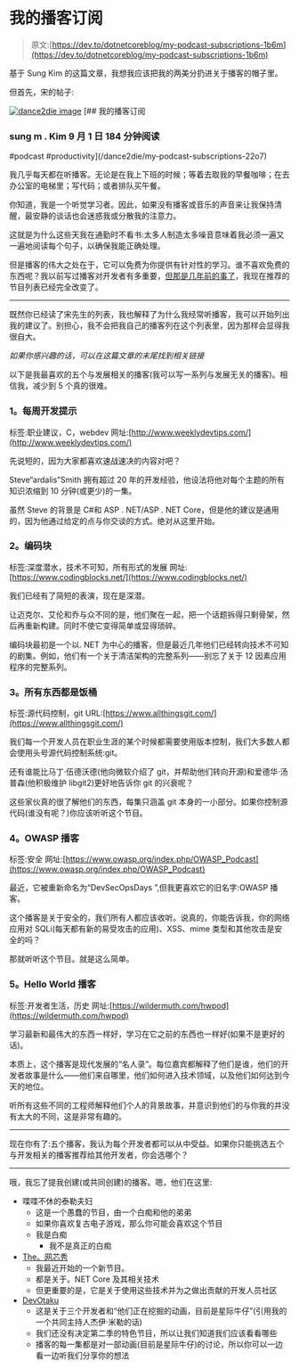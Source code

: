 # 我的播客订阅

> 原文:[https://dev.to/dotnetcoreblog/my-podcast-subscriptions-1b6m](https://dev.to/dotnetcoreblog/my-podcast-subscriptions-1b6m)

基于 Sung Kim 的这篇文章，我想我应该把我的两美分扔进关于播客的帽子里。

但首先，宋的帖子:

[![dance2die image](../Images/468efb35d9e51b70de31c7071d198e22.png)](/dance2die) [## 我的播客订阅

### sung m . Kim 9 月 1 日 184 分钟阅读

#podcast #productivity](/dance2die/my-podcast-subscriptions-22o7)

我几乎每天都在听播客。无论是在我上下班的时候；等着去取我的早餐咖啡；在去办公室的电梯里；写代码；或者排队买午餐。

你知道，我是一个听觉学习者。因此，如果没有播客或音乐的声音来让我保持清醒，最安静的谈话也会迷惑我或分散我的注意力。

这就是为什么这些天我在通勤时不看书:太多人制造太多噪音意味着我必须一遍又一遍地阅读每个句子，以确保我能正确处理。

但是播客的伟大之处在于，它可以免费为你提供有针对性的学习。谁不喜欢免费的东西呢？我以前写过播客对开发者有多重要，[但那是几年前的事了](https://blog.gaprogman.com/2015/07/keeping-up-with-development-podcasts/)，我现在推荐的节目列表已经完全改变了。

* * *

既然你已经读了宋先生的列表，我也解释了为什么我经常听播客，我可以开始列出我的建议了。别担心，我不会把我自己的播客列在这个列表里，因为那样会显得我很自大。

*如果你感兴趣的话，可以在这篇文章的末尾找到相关链接*

以下是我最喜欢的五个与发展相关的播客(我可以写一系列与发展无关的播客)。相信我，减少到 5 个真的很难。

### [](#1-weekly-dev-tips)1。每周开发提示

标签:职业建议，C，webdev
网址:[http://www.weeklydevtips.com/](http://www.weeklydevtips.com/)

先说短的，因为大家都喜欢速战速决的内容对吧？

Steve“ardalis”Smith 拥有超过 20 年的开发经验，他设法将他对每个主题的所有知识浓缩到 10 分钟(或更少)的一集。

虽然 Steve 的背景是 C#和 ASP . NET/ASP . NET Core，但是他的建议是通用的，因为他通过给定的点与你交谈的方式。绝对从这里开始。

### [](#2-coding-blocks)2。编码块

标签:深度潜水，技术不可知，所有形式的发展
网址:[https://www.codingblocks.net/](https://www.codingblocks.net/)

我们已经有了简短的表演，现在是深潜。

让迈克尔、艾伦和乔与众不同的是，他们聚在一起，把一个话题拆得只剩骨架，然后再重新构建。同时不使它变得简单或显得琐碎。

编码块最初是一个以. NET 为中心的播客，但是最近几年他们已经转向技术不可知的剧集。例如，他们有一个关于清洁架构的完整系列——别忘了关于 12 因素应用程序的完整系列。

### [](#3-all-things-git)3。所有东西都是饭桶

标签:源代码控制，git
URL:[https://www.allthingsgit.com/](https://www.allthingsgit.com/)

我们每一个开发人员在职业生涯的某个时候都需要使用版本控制，我们大多数人都会使用头号源代码控制系统:git。

还有谁能比马丁·伍德沃德(他向微软介绍了 git，并帮助他们转向开源)和爱德华·汤普森(他积极维护 libgit2)更好地告诉你 git 的兴衰呢？

这些家伙真的很了解他们的东西，每集只涵盖 git 本身的一小部分。如果你控制源代码(谁没有呢？)你应该听听这个节目。

### [](#4-the-owasp-podcast)4。OWASP 播客

标签:安全
网址:[https://www.owasp.org/index.php/OWASP_Podcast](https://www.owasp.org/index.php/OWASP_Podcast)

最近，它被重新命名为“DevSecOpsDays ”,但我更喜欢它的旧名字:OWASP 播客。

这个播客是关于安全的，我们所有人都应该收听。说真的，你能告诉我，你的网络应用对 SQLi(每天都有新的易受攻击的应用)、XSS、mime 类型和其他攻击是安全的吗？

那就听听这个节目。就是这么简单。

### [](#5-the-hello-world-podcast)5。Hello World 播客

标签:开发者生活，历史
网址:[https://wildermuth.com/hwpod](https://wildermuth.com/hwpod)

学习最新和最伟大的东西一样好，学习在它之前的东西也一样好(如果不是更好的话)。

本质上，这个播客是现代发展的“名人录”。每位嘉宾都解释了他们是谁，他们的开发者故事是什么——他们来自哪里，他们如何进入技术领域，以及他们如何达到今天的地位。

听所有这些不同的工程师解释他们个人的背景故事，并意识到他们的与你我的并没有太大的不同，这是非常有趣的。

* * *

现在你有了:五个播客，我认为每个开发者都可以从中受益。如果你只能挑选五个与开发相关的播客推荐给其他开发者，你会选哪个？

* * *

哦，我忘了提我创建(或共同创建)的播客。嗯，他们在这里:

*   喋喋不休的泰勒夫妇
    *   这是一个愚蠢的节目，由一个白痴和他的弟弟
    *   如果你喜欢复古电子游戏，那么你可能会喜欢这个节目
    *   我是白痴
        *   我不是真正的白痴
*   [The。网芯秀](https://dotnetcore.show/)
    *   我最近开始的一个新节目。
    *   都是关于。NET Core 及其相关技术
    *   但更重要的是，它是关于使用这些技术并为之做出贡献的开发人员社区
*   [DevOtaku](https://www.devotaku.com/)
    *   这是关于三个开发者和“他们正在挖掘的动画，目前是星际牛仔”(引用我的一个共同主持人杰伊·米勒的话)
    *   我们还没有决定第二季的特色节目，所以让我们知道我们应该看看哪些
    *   播客的每一集都是对一部动画(目前是星际牛仔)的讨论，所以你可以一边看一边听我们分享你的想法